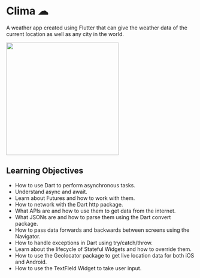 # Clima ☁

A weather app created using Flutter that can give the weather data of the current location as well as any city in the world.

<!-- Demo GIF: -->
<img src="https://github.com/londonappbrewery/Images/blob/master/clima-demo.gif" width="300">


## Learning Objectives

- How to use Dart to perform asynchronous tasks.
- Understand async and await.
- Learn about Futures and how to work with them.
- How to network with the Dart http package.
- What APIs are and how to use them to get data from the internet.
- What JSONs are and how to parse them using the Dart convert package.
- How to pass data forwards and backwards between screens using the Navigator.
- How to handle exceptions in Dart using try/catch/throw.
- Learn about the lifecycle of Stateful Widgets and how to override them.
- How to use the Geolocator package to get live location data for both iOS and Android.
- How to use the TextField Widget to take user input.


